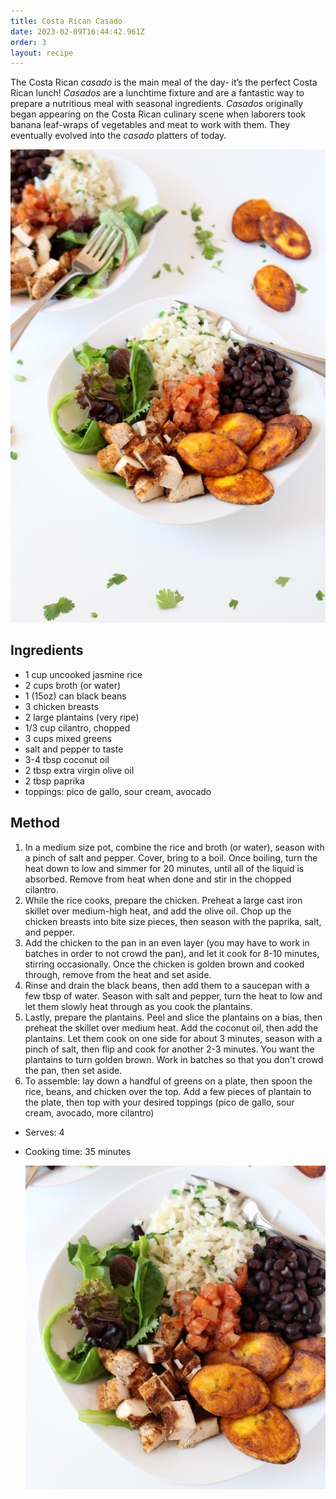 ```yaml
---
title: Costa Rican Casado
date: 2023-02-09T16:44:42.961Z
order: 3
layout: recipe
---
```

The Costa Rican *casado* is the main meal of the day- it’s the perfect Costa Rican lunch! *Casados* are a lunchtime fixture and are a fantastic way to prepare a nutritious meal with seasonal ingredients. *Casados* originally began appearing on the Costa Rican culinary scene when laborers took banana leaf-wraps of vegetables and meat to work with them. They eventually evolved into the *casado* platters of today. 

![](../uploads/casado.jpg "Photo by Candace")

## Ingredients

* 1 cup uncooked jasmine rice
* 2 cups broth (or water)
* 1 (15oz) can black beans
* 3 chicken breasts
* 2 large plantains (very ripe)
* 1/3 cup cilantro, chopped
* 3 cups mixed greens
* salt and pepper to taste
* 3-4 tbsp coconut oil
* 2 tbsp extra virgin olive oil
* 2 tbsp paprika
* toppings: pico de gallo, sour cream, avocado

## Method

1. In a medium size pot, combine the rice and broth (or water), season with a pinch of salt and pepper. Cover, bring to a boil. Once boiling, turn the heat down to low and simmer for 20 minutes, until all of the liquid is absorbed. Remove from heat when done and stir in the chopped cilantro. 
2. While the rice cooks, prepare the chicken. Preheat a large cast iron skillet over medium-high heat, and add the olive oil. Chop up the chicken breasts into bite size pieces, then season with the paprika, salt, and pepper. 
3. Add the chicken to the pan in an even layer (you may have to work in batches in order to not crowd the pan), and let it cook for 8-10 minutes, stirring occasionally. Once the chicken is golden brown and cooked through, remove from the heat and set aside.
4. Rinse and drain the black beans, then add them to a saucepan with a few tbsp of water. Season with salt and pepper, turn the heat to low and let them slowly heat through as you cook the plantains.
5. Lastly, prepare the plantains. Peel and slice the plantains on a bias, then preheat the skillet over medium heat. Add the coconut oil, then add the plantains. Let them cook on one side for about 3 minutes, season with a pinch of salt, then flip and cook for another 2-3 minutes. You want the plantains to turn golden brown. Work in batches so that you don't crowd the pan, then set aside. 
6. To assemble: lay down a handful of greens on a plate, then spoon the rice, beans, and chicken over the top. Add a few pieces of plantain to the plate, then top with your desired toppings (pico de gallo, sour cream, avocado, more cilantro)

* Serves: 4
* Cooking time: 35 minutes

  ![](../uploads/casado2.jpg "Photo by Candace")